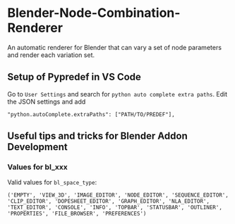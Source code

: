 # Blender-Node-Combination-Renderer
An automatic renderer for Blender that can vary a set of node parameters and render each variation set.

## Setup of Pypredef in VS Code

Go to `User Settings` and search for `python auto complete extra paths`. Edit the JSON settings and add 

```
"python.autoComplete.extraPaths": ["PATH/TO/PREDEF"],
```

## Useful tips and tricks for Blender Addon Development

### Values for bl_xxx

Valid values for `bl_space_type`:

```
('EMPTY', 'VIEW_3D', 'IMAGE_EDITOR', 'NODE_EDITOR', 'SEQUENCE_EDITOR', 'CLIP_EDITOR', 'DOPESHEET_EDITOR', 'GRAPH_EDITOR', 'NLA_EDITOR', 'TEXT_EDITOR', 'CONSOLE', 'INFO', 'TOPBAR', 'STATUSBAR', 'OUTLINER', 'PROPERTIES', 'FILE_BROWSER', 'PREFERENCES')
```